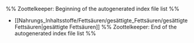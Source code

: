 %% Zoottelkeeper: Beginning of the autogenerated index file list  %%
-  [[Nahrungs_Inhaltsstoffe/Fettsäuren/gesättigte_Fettsäuren/gesättigte Fettsäuren|gesättigte Fettsäuren]]
%% Zoottelkeeper: End of the autogenerated index file list  %%
